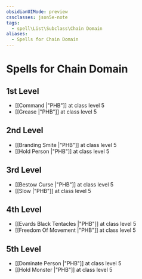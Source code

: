 ```yaml
---
obsidianUIMode: preview
cssclasses: json5e-note
tags:
  - spell\List\Subclass\Chain Domain
aliases:
  - Spells for Chain Domain
---
```

# Spells for Chain Domain

## 1st Level

- [[Command \|"PHB"]] at class level 5
- [[Grease \|"PHB"]] at class level 5

## 2nd Level

- [[Branding Smite \|"PHB"]] at class level 5
- [[Hold Person \|"PHB"]] at class level 5

## 3rd Level

- [[Bestow Curse \|"PHB"]] at class level 5
- [[Slow \|"PHB"]] at class level 5

## 4th Level

- [[Evards Black Tentacles \|"PHB"]] at class level 5
- [[Freedom Of Movement \|"PHB"]] at class level 5

## 5th Level

- [[Dominate Person \|"PHB"]] at class level 5
- [[Hold Monster \|"PHB"]] at class level 5
